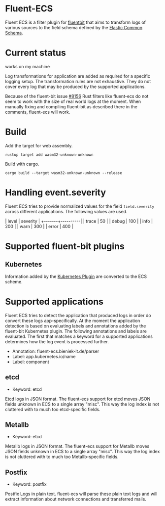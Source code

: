 # Fluent-ECS

Fluent ECS is a filter plugin for [fluentbit](https://fluentbit.io/) that aims to transform logs of various sources to the field schema defined by the [Elastic Common Schema](https://www.elastic.co/guide/en/ecs/current/ecs-using-ecs.html).

# Current status

works on my machine

Log transformations for application are added as required for a specific logging setup.
The transformation rules are not exhaustive.
They do not cover every log that may be produced by the supported applications.

Because of the fluent-bit issue [#8156](https://github.com/fluent/fluent-bit/issues/8156) Rust filters like fluent-ecs do not seem to work with the size of real world logs at the moment.
When manually fixing and compiling fluent-bit as described there in the comments, fluent-ecs will work.

# Build

Add the target for web assembly.

    rustup target add wasm32-unknown-unknown

Build with cargo.

    cargo build --target wasm32-unknown-unknown --release

# Handling event.severity

Fluent ECS tries to provide normalized values for the field `field.severity` across different applications.
The following values are used.

| level | severity |
+-------+----------|
| trace |  50      |
| debug | 100      |
| info  | 200      |
| warn  | 300      |
| error | 400      |

# Supported fluent-bit plugins

## Kubernetes
Information added by the [Kubernetes Plugin](https://docs.fluentbit.io/manual/pipeline/filters/kubernetes) are converted to the ECS scheme.

# Supported applications
Fluent ECS tries to detect the application that produced logs in order do convert these logs app-specifically.
At the moment the application detection is based on evaluating labels and annotations added by the fluent-bit Kubernetes plugin.
The following annotations and labels are evaluated.
The first that matches a keyword for a supported applications determines how the log event is processed further.

* Annotation: fluent-ecs.bieniek-it.de/parser
* Label: app.kubernetes.io/name
* Label: component

## etcd
* Keyword: etcd

Etcd logs in JSON format.
The fluent-ecs support for etcd moves JSON fields unknown in ECS to a single array "misc".
This way the log index is not cluttered with to much too etcd-specific fields.

## Metallb
* Keyword: etcd

Metallb logs in JSON format.
The fluent-ecs support for Metallb moves JSON fields unknown in ECS to a single array "misc".
This way the log index is not cluttered with to much too Metallb-specific fields.

## Postfix
* Keyword: postfix

Postfix Logs in plain text.
fluent-ecs will parse these plain text logs and will extract information about network connections and transferred mails.
